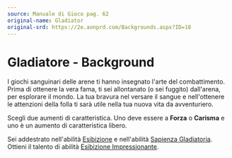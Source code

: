 ```yaml
---
source: Manuale di Gioco pag. 62
original-name: Gladiator
original-srd: https://2e.aonprd.com/Backgrounds.aspx?ID=18
---
```


# Gladiatore - Background

I giochi sanguinari delle arene ti hanno insegnato l'arte del combattimento.
Prima di ottenere la vera fama, ti sei allontanato (o sei fuggito) dall'arena,
per esplorare il mondo. La tua bravura nel versare il sangue e nell'ottenere le
attenzioni della folla ti sarà utile nella tua nuova vita da avventuriero.

Scegli due aumenti di caratteristica. Uno deve essere a **Forza** o **Carisma**
e uno è un aumento di caratteristica libero.

Sei addestrato nell'abilità [Esibizione](/abilita/esibizione) e nell'abilità
[Sapienza Gladiatoria](/abilita/sapienza). Ottieni il talento di abilità
[Esibizione Impressionante](/talenti/generici/esibizione-impressionante).
